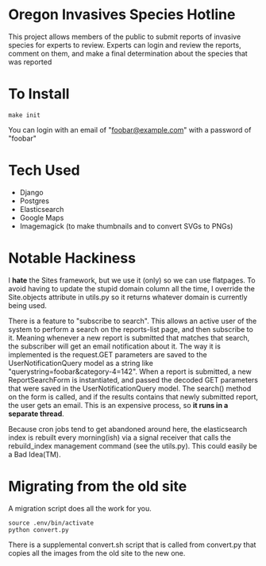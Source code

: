 # Oregon Invasives Species Hotline

This project allows members of the public to submit reports of invasive species for experts to review. Experts can login and review the reports, comment on them, and make a final determination about the species that was reported

# To Install

    make init

You can login with an email of "foobar@example.com" with a password of "foobar"

# Tech Used

- Django
- Postgres
- Elasticsearch
- Google Maps
- Imagemagick (to make thumbnails and to convert SVGs to PNGs)

# Notable Hackiness

I **hate** the Sites framework, but we use it (only) so we can use flatpages. To avoid having to update the stupid domain column all the time, I override the Site.objects attribute in utils.py so it returns whatever domain is currently being used.

There is a feature to "subscribe to search". This allows an active user of the system to perform a search on the reports-list page, and then subscribe to it. Meaning whenever a new report is submitted that matches that search, the subscriber will get an email notification about it. The way it is implemented is the request.GET parameters are saved to the UserNotificationQuery model as a string like "querystring=foobar&category-4=142". When a report is submitted, a new ReportSearchForm is instantiated, and passed the decoded GET parameters that were saved in the UserNotificationQuery model. The search() method on the form is called, and if the results contains that newly submitted report, the user gets an email. This is an expensive process, so **it runs in a separate thread**.

Because cron jobs tend to get abandoned around here, the elasticsearch index is rebuilt every morning(ish) via a signal receiver that calls the rebuild_index management command (see the utils.py). This could easily be a Bad Idea(TM).

# Migrating from the old site

A migration script does all the work for you.

    source .env/bin/activate
    python convert.py

There is a supplemental convert.sh script that is called from convert.py that
copies all the images from the old site to the new one.
